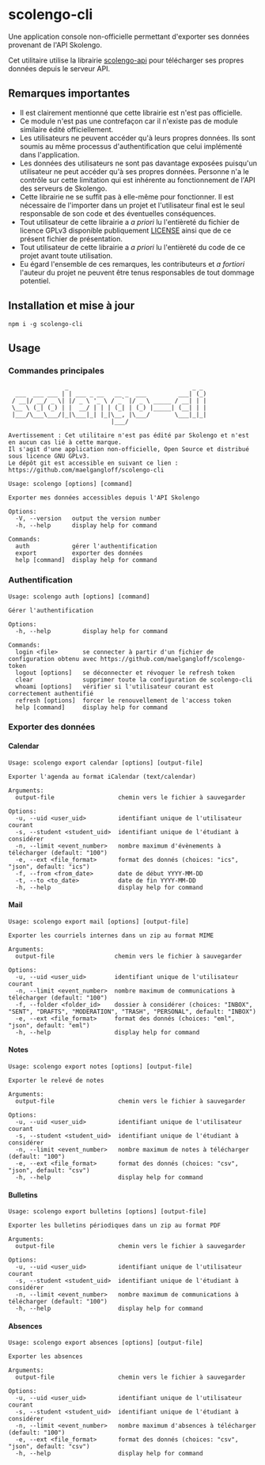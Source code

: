 # scolengo-cli
Une application console non-officielle permettant d'exporter ses données provenant de l'API Skolengo.

Cet utilitaire utilise la librairie [scolengo-api](https://github.com/maelgangloff/scolengo-api) pour télécharger ses propres données depuis le serveur API.

## Remarques importantes

 - Il est clairement mentionné que cette librairie est n'est pas officielle.
 - Ce module n'est pas une contrefaçon car il n'existe pas de module similaire édité officiellement.
 - Les utilisateurs ne peuvent accéder qu'à leurs propres données. Ils sont soumis au même processus d'authentification que celui implémenté dans l'application.
 - Les données des utilisateurs ne sont pas davantage exposées puisqu'un utilisateur ne peut accéder qu'à ses propres données. Personne n'a le contrôle sur cette limitation qui est inhérente au fonctionnement de l'API des serveurs de Skolengo.
 - Cette librairie ne se suffit pas à elle-même pour fonctionner. Il est nécessaire de l'importer dans un projet et l'utilisateur final est le seul responsable de son code et des éventuelles conséquences.
 - Tout utilisateur de cette librairie a *a priori* lu l'entièreté du fichier de licence GPLv3 disponible publiquement [LICENSE](https://github.com/maelgangloff/scolengo-cli/blob/master/LICENSE) ainsi que de ce présent fichier de présentation.
 - Tout utilisateur de cette librairie a *a priori* lu l'entièreté du code de ce projet avant toute utilisation.
 - Eu égard l'ensemble de ces remarques, les contributeurs et *a fortiori* l'auteur du projet ne peuvent être tenus responsables de tout dommage potentiel.


## Installation et mise à jour

```shell
npm i -g scolengo-cli
```

## Usage
### Commandes principales
```
                _                                   _ _ 
  ___  ___ ___ | | ___ _ __   __ _  ___         ___| (_)
 / __|/ __/ _ \| |/ _ \ '_ \ / _` |/ _ \ _____ / __| | |
 \__ \ (_| (_) | |  __/ | | | (_| | (_) |_____| (__| | |
 |___/\___\___/|_|\___|_| |_|\__, |\___/       \___|_|_|
                             |___/                      

Avertissement : Cet utilitaire n'est pas édité par Skolengo et n'est en aucun cas lié à cette marque.
Il s'agit d'une application non-officielle, Open Source et distribué sous licence GNU GPLv3.
Le dépôt git est accessible en suivant ce lien : https://github.com/maelgangloff/scolengo-cli

Usage: scolengo [options] [command]

Exporter mes données accessibles depuis l'API Skolengo

Options:
  -V, --version   output the version number
  -h, --help      display help for command

Commands:
  auth            gérer l'authentification
  export          exporter des données
  help [command]  display help for command

```

### Authentification
```
Usage: scolengo auth [options] [command]

Gérer l'authentification

Options:
  -h, --help         display help for command

Commands:
  login <file>       se connecter à partir d'un fichier de configuration obtenu avec https://github.com/maelgangloff/scolengo-token
  logout [options]   se déconnecter et révoquer le refresh token
  clear              supprimer toute la configuration de scolengo-cli
  whoami [options]   vérifier si l'utilisateur courant est correctement authentifié
  refresh [options]  forcer le renouvellement de l'access token
  help [command]     display help for command
```

### Exporter des données
#### Calendar
```
Usage: scolengo export calendar [options] [output-file]

Exporter l'agenda au format iCalendar (text/calendar)

Arguments:
  output-file                  chemin vers le fichier à sauvegarder

Options:
  -u, --uid <user_uid>         identifiant unique de l'utilisateur courant
  -s, --student <student_uid>  identifiant unique de l'étudiant à considérer
  -n, --limit <event_number>   nombre maximum d'évènements à télécharger (default: "100")
  -e, --ext <file_format>      format des donnés (choices: "ics", "json", default: "ics")
  -f, --from <from_date>       date de début YYYY-MM-DD
  -t, --to <to_date>           date de fin YYYY-MM-DD
  -h, --help                   display help for command
```

#### Mail
```
Usage: scolengo export mail [options] [output-file]

Exporter les courriels internes dans un zip au format MIME

Arguments:
  output-file                 chemin vers le fichier à sauvegarder

Options:
  -u, --uid <user_uid>        identifiant unique de l'utilisateur courant
  -n, --limit <event_number>  nombre maximum de communications à télécharger (default: "100")
  -f, --folder <folder_id>    dossier à considérer (choices: "INBOX", "SENT", "DRAFTS", "MODERATION", "TRASH", "PERSONAL", default: "INBOX")
  -e, --ext <file_format>     format des donnés (choices: "eml", "json", default: "eml")
  -h, --help                  display help for command
```

#### Notes
```
Usage: scolengo export notes [options] [output-file]

Exporter le relevé de notes

Arguments:
  output-file                  chemin vers le fichier à sauvegarder

Options:
  -u, --uid <user_uid>         identifiant unique de l'utilisateur courant
  -s, --student <student_uid>  identifiant unique de l'étudiant à considérer
  -n, --limit <event_number>   nombre maximum de notes à télécharger (default: "100")
  -e, --ext <file_format>      format des donnés (choices: "csv", "json", default: "csv")
  -h, --help                   display help for command
```

#### Bulletins
```
Usage: scolengo export bulletins [options] [output-file]

Exporter les bulletins périodiques dans un zip au format PDF

Arguments:
  output-file                  chemin vers le fichier à sauvegarder

Options:
  -u, --uid <user_uid>         identifiant unique de l'utilisateur courant
  -s, --student <student_uid>  identifiant unique de l'étudiant à considérer
  -n, --limit <event_number>   nombre maximum de communications à télécharger (default: "100")
  -h, --help                   display help for command
```

#### Absences
```
Usage: scolengo export absences [options] [output-file]

Exporter les absences

Arguments:
  output-file                  chemin vers le fichier à sauvegarder

Options:
  -u, --uid <user_uid>         identifiant unique de l'utilisateur courant
  -s, --student <student_uid>  identifiant unique de l'étudiant à considérer
  -n, --limit <event_number>   nombre maximum d'absences à télécharger (default: "100")
  -e, --ext <file_format>      format des donnés (choices: "csv", "json", default: "csv")
  -h, --help                   display help for command
```
